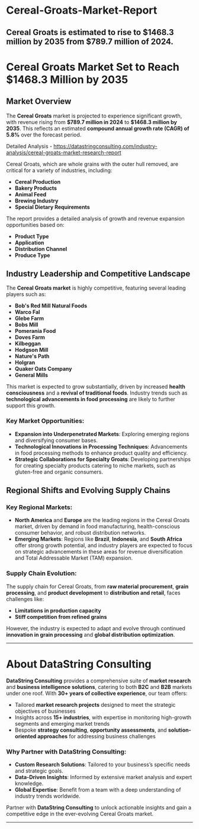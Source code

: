 # Cereal-Groats-Market-Report
Cereal Groats is estimated to rise to $1468.3 million by 2035 from $789.7 million of 2024.
---

# Cereal Groats Market Set to Reach \$1468.3 Million by 2035

## Market Overview

The **Cereal Groats** market is projected to experience significant growth, with revenue rising from **\$789.7 million in 2024** to **\$1468.3 million by 2035**. This reflects an estimated **compound annual growth rate (CAGR) of 5.8%** over the forecast period.

Detailed Analysis - https://datastringconsulting.com/industry-analysis/cereal-groats-market-research-report

Cereal Groats, which are whole grains with the outer hull removed, are critical for a variety of industries, including:

* **Cereal Production**
* **Bakery Products**
* **Animal Feed**
* **Brewing Industry**
* **Special Dietary Requirements**

The report provides a detailed analysis of growth and revenue expansion opportunities based on:

* **Product Type**
* **Application**
* **Distribution Channel**
* **Produce Type**

## Industry Leadership and Competitive Landscape

The **Cereal Groats market** is highly competitive, featuring several leading players such as:

* **Bob's Red Mill Natural Foods**
* **Warco Fal**
* **Glebe Farm**
* **Bobs Mill**
* **Pomerania Food**
* **Doves Farm**
* **Kilbeggan**
* **Hodgson Mill**
* **Nature's Path**
* **Holgran**
* **Quaker Oats Company**
* **General Mills**

This market is expected to grow substantially, driven by increased **health consciousness** and a **revival of traditional foods**. Industry trends such as **technological advancements in food processing** are likely to further support this growth.

### Key Market Opportunities:

* **Expansion into Underpenetrated Markets**: Exploring emerging regions and diversifying consumer bases.
* **Technological Innovations in Processing Techniques**: Advancements in food processing methods to enhance product quality and efficiency.
* **Strategic Collaborations for Specialty Groats**: Developing partnerships for creating specialty products catering to niche markets, such as gluten-free and organic consumers.

## Regional Shifts and Evolving Supply Chains

### Key Regional Markets:

* **North America** and **Europe** are the leading regions in the Cereal Groats market, driven by demand in food manufacturing, health-conscious consumer behavior, and robust distribution networks.
* **Emerging Markets**: Regions like **Brazil**, **Indonesia**, and **South Africa** offer strong growth potential, and industry players are expected to focus on strategic advancements in these areas for revenue diversification and Total Addressable Market (TAM) expansion.

### Supply Chain Evolution:

The supply chain for Cereal Groats, from **raw material procurement**, **grain processing**, and **product development** to **distribution and retail**, faces challenges like:

* **Limitations in production capacity**
* **Stiff competition from refined grains**

However, the industry is expected to adapt and evolve through continued **innovation in grain processing** and **global distribution optimization**.

---

# About DataString Consulting

**DataString Consulting** provides a comprehensive suite of **market research** and **business intelligence solutions**, catering to both **B2C** and **B2B** markets under one roof. With **30+ years of collective experience**, our team offers:

* Tailored **market research projects** designed to meet the strategic objectives of businesses
* Insights across **15+ industries**, with expertise in monitoring high-growth segments and emerging market trends
* Bespoke **strategy consulting**, **opportunity assessments**, and **solution-oriented approaches** for addressing business challenges

### Why Partner with DataString Consulting:

* **Custom Research Solutions**: Tailored to your business’s specific needs and strategic goals.
* **Data-Driven Insights**: Informed by extensive market analysis and expert knowledge.
* **Global Expertise**: Benefit from a team with a deep understanding of industry trends worldwide.

Partner with **DataString Consulting** to unlock actionable insights and gain a competitive edge in the ever-evolving Cereal Groats market.

---
